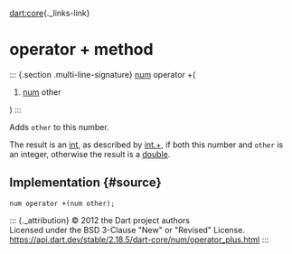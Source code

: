 [dart:core](../../dart-core/dart-core-library){._links-link}

operator + method
=================

::: {.section .multi-line-signature}
[num](../num-class) operator +(

1.  [num](../num-class) other

)
:::

Adds `other` to this number.

The result is an [int](../int-class), as described by
[int.+](operator_plus), if both this number and `other` is an integer,
otherwise the result is a [double](../double-class).

Implementation {#source}
--------------

``` {.language-dart data-language="dart"}
num operator +(num other);
```

::: {._attribution}
© 2012 the Dart project authors\
Licensed under the BSD 3-Clause \"New\" or \"Revised\" License.\
<https://api.dart.dev/stable/2.18.5/dart-core/num/operator_plus.html>
:::
